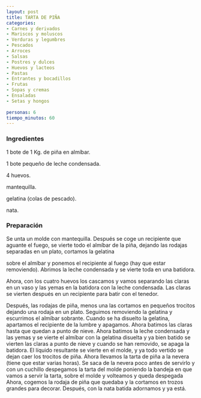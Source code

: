 ```yaml
---
layout: post
title: TARTA DE PIÑA
categories:
- Carnes y derivados
- Mariscos y moluscos
- Verduras y legumbres
- Pescados
- Arroces
- Salsas
- Postres y dulces
- Huevos y lacteos
- Pastas
- Entrantes y bocadillos
- Frutas
- Sopas y cremas
- Ensaladas
- Setas y hongos
 
personas: 6 
tiempo_minutos: 60 
---
```

<h3>Ingredientes</h3>
1 bote de 1 Kg. de piña en almíbar.

1 bote pequeño de leche condensada.

4 huevos.

mantequilla.

gelatina (colas de pescado).

nata.

<h3>Preparación</h3>
Se unta un molde con mantequilla. Después se coge un recipiente que aguante el fuego, se vierte todo el almíbar de la piña, dejando las rodajas separadas en un plato, cortamos la gelatina

sobre el almíbar y ponemos el recipiente al fuego (hay que estar removiendo). Abrimos la leche condensada y se vierte toda en una batidora.

Ahora, con los cuatro huevos los cascamos y vamos separando las claras en un vaso y las yemas en la batidora con la leche condensada. Las claras se vierten después en un recipiente para batir con el tenedor.

Después, las rodajas de piña, menos una las cortamos en pequeños trocitos dejando una rodaja en un plato. Seguimos removiendo la gelatina y escurrimos el almíbar sobrante. Cuando se ha disuelto la gelatina, apartamos el recipiente de la lumbre y apagamos. Ahora batimos las claras hasta que quedan a punto de nieve. Ahora batimos la leche condensada y las yemas y se vierte el almíbar con la gelatina disuelta y ya bien batido se vierten las claras a punto de nieve y cuando se han removido, se apaga la batidora. El líquido resultante se vierte en el molde, y ya todo vertido se dejan caer los trocitos de piña. Ahora llevamos la tarta de piña a la nevera (tiene que estar varias horas). Se saca de la nevera poco antes de servirlo y con un cuchillo despegamos la tarta del molde poniendo la bandeja en que vamos a servir la tarta, sobre el molde y volteamos y queda despegada Ahora, cogemos la rodaja de piña que quedaba y la cortamos en trozos grandes para decorar. Después, con la nata batida adornamos y ya está.


